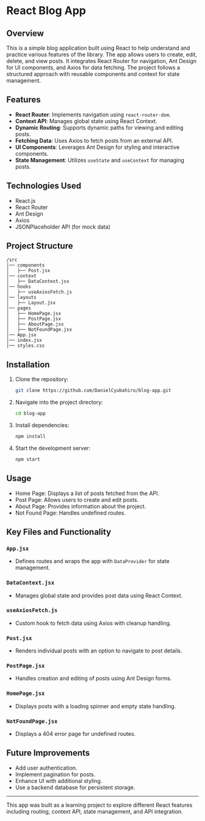 # React Blog App

## Overview
This is a simple blog application built using React to help understand and practice various features of the library. The app allows users to create, edit, delete, and view posts. It integrates React Router for navigation, Ant Design for UI components, and Axios for data fetching. The project follows a structured approach with reusable components and context for state management.

## Features
- **React Router**: Implements navigation using `react-router-dom`.
- **Context API**: Manages global state using React Context.
- **Dynamic Routing**: Supports dynamic paths for viewing and editing posts.
- **Fetching Data**: Uses Axios to fetch posts from an external API.
- **UI Components**: Leverages Ant Design for styling and interactive components.
- **State Management**: Utilizes `useState` and `useContext` for managing posts.

## Technologies Used
- React.js
- React Router
- Ant Design
- Axios
- JSONPlaceholder API (for mock data)

## Project Structure
```
/src
│── components
│   ├── Post.jsx
│── context
│   ├── DataContext.jsx
│── hooks
│   ├── useAxiosFetch.js
│── layouts
│   ├── Layout.jsx
│── pages
│   ├── HomePage.jsx
│   ├── PostPage.jsx
│   ├── AboutPage.jsx
│   ├── NotFoundPage.jsx
│── App.jsx
│── index.jsx
│── styles.css
```

## Installation
1. Clone the repository:
   ```sh
   git clone https://github.com/DanielCyubahiro/blog-app.git
   ```
2. Navigate into the project directory:
   ```sh
   cd blog-app
   ```
3. Install dependencies:
   ```sh
   npm install
   ```
4. Start the development server:
   ```sh
   npm start
   ```

## Usage
- Home Page: Displays a list of posts fetched from the API.
- Post Page: Allows users to create and edit posts.
- About Page: Provides information about the project.
- Not Found Page: Handles undefined routes.

## Key Files and Functionality
### `App.jsx`
- Defines routes and wraps the app with `DataProvider` for state management.

### `DataContext.jsx`
- Manages global state and provides post data using React Context.

### `useAxiosFetch.js`
- Custom hook to fetch data using Axios with cleanup handling.

### `Post.jsx`
- Renders individual posts with an option to navigate to post details.

### `PostPage.jsx`
- Handles creation and editing of posts using Ant Design forms.

### `HomePage.jsx`
- Displays posts with a loading spinner and empty state handling.

### `NotFoundPage.jsx`
- Displays a 404 error page for undefined routes.

## Future Improvements
- Add user authentication.
- Implement pagination for posts.
- Enhance UI with additional styling.
- Use a backend database for persistent storage.

---
This app was built as a learning project to explore different React features including routing, context API, state management, and API integration.

